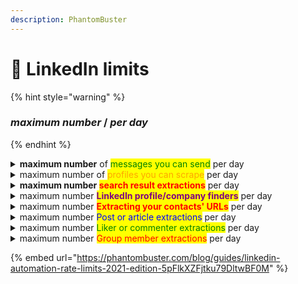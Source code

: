 ```yaml
---
description: PhantomBuster
---
```


# 🔴 LinkedIn limits

{% hint style="warning" %}
### _**maximum**_  _**number**_ /  _**per day**_
{% endhint %}



<details>

<summary><strong>maximum number</strong> of <mark style="color:green;">messages you can send</mark> per day</summary>

❄️ _**Free account   -  80**_&#x20;

🔥️ _**Premium  account -  150**_

__

</details>

<details>

<summary> maximum  number of <mark style="color:orange;">profiles you can scrape</mark> per day</summary>

❄️  _**Free**_ 80 profiles over 8 launches of 10 profiles each&#x20;

🔥️ _**Premium**_ 150 profiles over 10 launches of 15 profiles each

</details>

<details>

<summary><strong>maximum  number  </strong><mark style="color:red;"><strong>search result extractions</strong></mark> per day</summary>

❄️ _**Free**_ 100 pages/_**1000**_ results per day over 5 launches minimum&#x20;

🔥️ _**Premium**_ 150 pages/_**1500**_ results per day over 7 launches minimum

</details>

<details>

<summary>maximum  number <mark style="color:purple;"><strong>LinkedIn profile/company finders</strong></mark> per day</summary>



</details>

<details>

<summary> maximum  number <mark style="color:red;"><strong>Extracting your contacts' URLs</strong></mark> per day</summary>



</details>

<details>

<summary>maximum  number <mark style="color:blue;">Post or article extractions</mark> per day</summary>

❄️ _**Free**_ 100 posts over 10 launches of 10 posts each&#x20;

🔥️ _**Premium**_ 200 posts over 10 launches of 20 posts each

</details>

<details>

<summary>maximum  number  <mark style="color:green;">Liker or commenter extractions</mark>  <mark style="color:blue;"></mark> per day</summary>

🔥️ _**Premium**_  10 posts over 10 launches of 1 post each

LinkedIn only gives you access to so many likers on popular (1000+ likes) posts, and only the first 3000 likes will be accessible.

</details>

<details>

<summary>maximum  number  <mark style="color:red;">Group member extractions</mark>  <mark style="color:blue;"></mark> per day</summary>

❄️ _**Free**_ 1 group (or 2500 group members) per day

🔥️ _**Premium**_ 1 group (or 2500 group members) per day

</details>



{% embed url="https://phantombuster.com/blog/guides/linkedin-automation-rate-limits-2021-edition-5pFlkXZFjtku79DltwBF0M" %}

